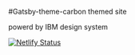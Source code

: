 #Gatsby-theme-carbon themed site

powerd by IBM design system

[![Netlify Status](https://api.netlify.com/api/v1/badges/4d25d126-49e7-4ea9-8772-ef12e3cfa874/deploy-status)](https://app.netlify.com/sites/neomon/deploys)